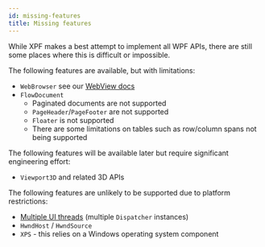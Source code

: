 ```yaml
---
id: missing-features
title: Missing features
---
```


While XPF makes a best attempt to implement all WPF APIs, there are still some places where this is difficult or impossible.

The following features are available, but with limitations:

- `WebBrowser` see our [WebView docs](embedding/web-view)
- `FlowDocument`
  - Paginated documents are not supported
  - `PageHeader`/`PageFooter` are not supported
  - `Floater` is not supported
  - There are some limitations on tables such as row/column spans not being supported

The following features will be available later but require significant engineering effort:

- `Viewport3D` and related 3D APIs

The following features are unlikely to be supported due to platform restrictions:

- [Multiple UI threads](https://learn.microsoft.com/en-us/dotnet/desktop/wpf/advanced/threading-model?view=netframeworkdesktop-4.8#multiple-windows-multiple-threads) (multiple `Dispatcher` instances)
- `HwndHost` / `HwndSource`
- `XPS` - this relies on a Windows operating system component